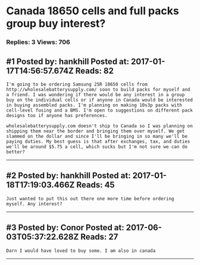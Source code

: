 # Canada 18650 cells and full packs group buy interest?

### Replies: 3 Views: 706

## \#1 Posted by: hankhill Posted at: 2017-01-17T14:56:57.674Z Reads: 82

```
I'm going to be ordering Samsung 25R 18650 cells from http://wholesalebatterysupply.com/ soon to build packs for myself and a friend. I was wondering if there would be any interest in a group buy on the individual cells or if anyone in Canada would be interested in buying assembled packs. I'm planning on making 10s3p packs with cell-level fusing and a BMS. I'm open to suggestions on different pack designs too if anyone has preferences.

wholesalebatterysupply.com doesn't ship to Canada so I was planning on shipping them near the border and bringing them over myself. We get slammed on the dollar and since I'll be bringing in so many we'll be paying duties. My best guess is that after exchanges, tax, and duties we'll be around $5.75 a cell, which sucks but I'm not sure we can do better?
```

---
## \#2 Posted by: hankhill Posted at: 2017-01-18T17:19:03.466Z Reads: 45

```
Just wanted to put this out there one more time before ordering myself. Any interest?
```

---
## \#3 Posted by: Conor Posted at: 2017-06-03T05:37:22.628Z Reads: 27

```
Darn I would have loved to buy some. I am also in canada
```

---
